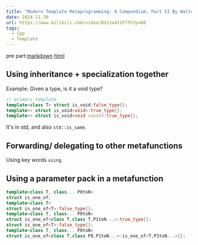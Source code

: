 ```yaml
---
title: "Modern Template Metaprogramming: A Compendium, Part II By Walter E. Brown"
date: 2024-11-30
url: https://www.bilibili.com/video/BV12x411P7fU?p=60
tags:
  - Cpp
  - Template
---
```


pre part:[markdown](./modern_template_metaprogramming_A_compendium_part_i.md) [html](./modern_template_metaprogramming_A_compendium_part_i.html)

## Using inheritance + specialization together

Example: Given a type, is it a void type?

```cpp
// primary template
template<class T> struct is_void:false_type{};
template<> struct is_void<void>:true_type{};
template<> struct is_void<void const>:true_type{};
```

It's in std, and also `std::is_same`.

## Forwarding/ delegating to other metafunctions

Using key words `using`.

## Using a parameter pack in a metafunction

```cpp
template<class T, class... P0toN>
struct is_one_of;
template<class T>
struct is_one_of<T>:false_type{};
template<class T, class... P0toN>
struct is_one_of<class T,class T,P1toN...>:true_type{};
struct is_one_of<T>:false_type{};
template<class T, class... P0toN>
struct is_one_of<class T,class P0,P1toN...>:is_one_of<T,P1toN...>{};
```
